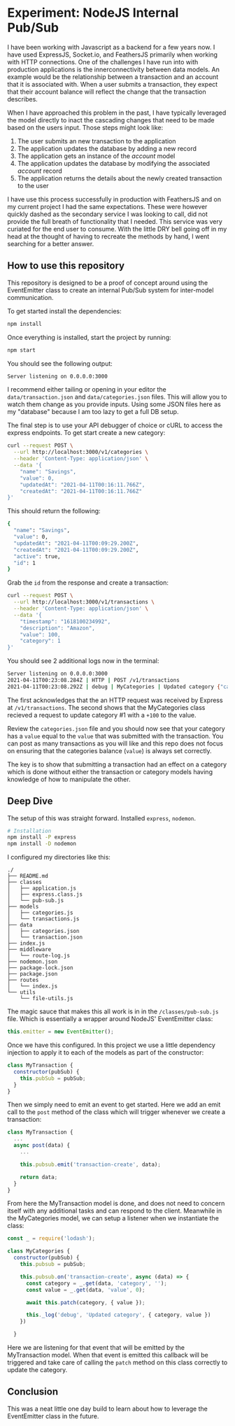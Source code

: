 # Experiment: NodeJS Internal Pub/Sub

I have been working with Javascript as a backend for a few years now.  I have used ExpressJS, Socket.io, and FeathersJS primarily when working with HTTP connections.  One of the challenges I have run into with production applications is the innerconnectivity between data models.  An example would be the relationship between a transaction and an account that it is associated with.  When a user submits a transaction, they expect that their account balance will reflect the change that the transaction describes.  

When I have approached this problem in the past, I have typically leveraged the model directly to inact the cascading changes that need to be made based on the users input.  Those steps might look like:

1. The user submits an new transaction to the application
1. The application updates the database by adding a new record
1. The application gets an instance of the _account_ model
1. The application updates the database by modifying the associated _account_ record
1. The application returns the details about the newly created transaction to the user

I have use this process successfully in production with FeathersJS and on my current project I had the same expectations.  These were however quickly dashed as the secondary service I was looking to call, did not provide the full breath of functionality that I needed.  This service was very curiated for the end user to consume.  With the little DRY bell going off in my head at the thought of having to recreate the methods by hand, I went searching for a better answer.

## How to use this repository

This repository is designed to be a proof of concept around using the EventEmitter class to create an internal Pub/Sub system for inter-model communication.

To get started install the dependencies:
```sh
npm install
```

Once everything is installed, start the project by running:
```sh
npm start
```

You should see the following output: 
```sh
Server listening on 0.0.0.0:3000
```

I recommend either tailing or opening in your editor the `data/transaction.json` and `data/categories.json` files.  This will allow you to watch them change as you provide inputs.  Using some JSON files here as my "database" because I am too lazy to get a full DB setup.

The final step is to use your API debugger of choice or cURL to access the express endpoints.  To get start create a new category:
```bash
curl --request POST \
  --url http://localhost:3000/v1/categories \
  --header 'Content-Type: application/json' \
  --data '{
	"name": "Savings",
	"value": 0,
	"updatedAt": "2021-04-11T00:16:11.766Z",
	"createdAt": "2021-04-11T00:16:11.766Z"
}'
```

This should return the following:
```bash
{
  "name": "Savings",
  "value": 0,
  "updatedAt": "2021-04-11T00:09:29.200Z",
  "createdAt": "2021-04-11T00:09:29.200Z",
  "active": true,
  "id": 1
}
```

Grab the `id` from the response and create a transaction:
```bash
curl --request POST \
  --url http://localhost:3000/v1/transactions \
  --header 'Content-Type: application/json' \
  --data '{
	"timestamp": "1618100234992",
	"description": "Amazon",
	"value": 100,
	"category": 1
}'
```

You should see 2 additional logs now in the terminal:
```bash
Server listening on 0.0.0.0:3000
2021-04-11T00:23:08.284Z | HTTP | POST /v1/transactions
2021-04-11T00:23:08.292Z | debug | MyCategories | Updated category {"category":1,"value":100}
```

The first acknowledges that the an HTTP request was received by Express at `/v1/transactions`.  The second shows that the MyCategories class recieved a request to update category #1 with a `+100` to the value.

Review the `categories.json` file and you should now see that your category has a `value` equal to the `value` that was submitted with the transaction.  You can post as many transactions as you will like and this repo does not focus on ensuring that the categories balance (`value`) is always set correctly.

The key is to show that submitting a transaction had an effect on a category which is done without either the transaction or category models having knowledge of how to manipulate the other.  

## Deep Dive

The setup of this was straight forward.  Installed `express`, `nodemon`.

```sh
# Installation
npm install -P express
npm install -D nodemon
```

I configured my directories like this:
```
./
├── README.md
├── classes
│   ├── application.js
│   ├── express.class.js
│   └── pub-sub.js
├── models
│   ├── categories.js
│   └── transactions.js
├── data
│   ├── categories.json
│   └── transaction.json
├── index.js
├── middleware
│   └── route-log.js
├── nodemon.json
├── package-lock.json
├── package.json
├── routes
│   └── index.js
└── utils
    └── file-utils.js
```

The magic sauce that makes this all work is in in the `/classes/pub-sub.js` file.  Which is essentially a wrapper around NodeJS' EventEmitter class:
```js
this.emitter = new EventEmitter();
```

Once we have this configured.  In this project we use a little dependency injection to apply it to each of the models as part of the constructor:

```js
class MyTransaction {
  constructor(pubSub) {
    this.pubSub = pubSub;
  }
}
```

Then we simply need to emit an event to get started.  Here we add an emit call to the `post` method of the class which will trigger whenever we create a transaction:
```js
class MyTransaction {
  ...
  async post(data) {
    ...

    this.pubsub.emit('transaction-create', data);

    return data;
  }
}
```

From here the MyTransaction model is done, and does not need to concern itself with any additional tasks and can respond to the client.  Meanwhile in the MyCategories model, we can setup a listener when we instantiate the class:
```js
const _ = require('lodash');

class MyCategories {
  constructor(pubSub) {
    this.pubsub = pubSub;

    this.pubsub.on('transaction-create', async (data) => {
      const category = _.get(data, 'category', '');
      const value = _.get(data, 'value', 0);

      await this.patch(category, { value });

      this._log('debug', 'Updated category', { category, value })
    })

  }
```

Here we are listening for that event that will be emitted by the MyTransaction model.  When that event is emitted this callback will be triggered and take care of calling the `patch` method on this class correctly to update the category.

## Conclusion

This was a neat little one day build to learn about how to leverage the EventEmitter class in the future.  